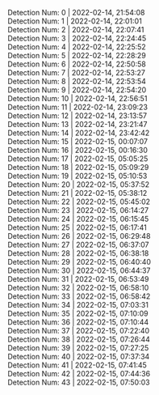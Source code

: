 
Detection Num: 0 | 2022-02-14, 21:54:08<br />Detection Num: 1 | 2022-02-14, 22:01:01<br />Detection Num: 2 | 2022-02-14, 22:07:41<br />Detection Num: 3 | 2022-02-14, 22:24:45<br />Detection Num: 4 | 2022-02-14, 22:25:52<br />Detection Num: 5 | 2022-02-14, 22:28:29<br />Detection Num: 6 | 2022-02-14, 22:50:58<br />Detection Num: 7 | 2022-02-14, 22:53:27<br />Detection Num: 8 | 2022-02-14, 22:53:54<br />Detection Num: 9 | 2022-02-14, 22:54:20<br />Detection Num: 10 | 2022-02-14, 22:56:51<br />Detection Num: 11 | 2022-02-14, 23:09:23<br />Detection Num: 12 | 2022-02-14, 23:13:57<br />Detection Num: 13 | 2022-02-14, 23:21:47<br />Detection Num: 14 | 2022-02-14, 23:42:42<br />Detection Num: 15 | 2022-02-15, 00:07:07<br />Detection Num: 16 | 2022-02-15, 00:16:30<br />Detection Num: 17 | 2022-02-15, 05:05:25<br />Detection Num: 18 | 2022-02-15, 05:09:29<br />Detection Num: 19 | 2022-02-15, 05:10:53<br />Detection Num: 20 | 2022-02-15, 05:37:52<br />Detection Num: 21 | 2022-02-15, 05:38:12<br />Detection Num: 22 | 2022-02-15, 05:45:02<br />Detection Num: 23 | 2022-02-15, 06:14:27<br />Detection Num: 24 | 2022-02-15, 06:15:45<br />Detection Num: 25 | 2022-02-15, 06:17:41<br />Detection Num: 26 | 2022-02-15, 06:29:48<br />Detection Num: 27 | 2022-02-15, 06:37:07<br />Detection Num: 28 | 2022-02-15, 06:38:18<br />Detection Num: 29 | 2022-02-15, 06:40:40<br />Detection Num: 30 | 2022-02-15, 06:44:37<br />Detection Num: 31 | 2022-02-15, 06:53:49<br />Detection Num: 32 | 2022-02-15, 06:58:10<br />Detection Num: 33 | 2022-02-15, 06:58:42<br />Detection Num: 34 | 2022-02-15, 07:03:31<br />Detection Num: 35 | 2022-02-15, 07:10:09<br />Detection Num: 36 | 2022-02-15, 07:10:44<br />Detection Num: 37 | 2022-02-15, 07:22:40<br />Detection Num: 38 | 2022-02-15, 07:26:44<br />Detection Num: 39 | 2022-02-15, 07:27:25<br />Detection Num: 40 | 2022-02-15, 07:37:34<br />Detection Num: 41 | 2022-02-15, 07:41:45<br />Detection Num: 42 | 2022-02-15, 07:44:36<br />Detection Num: 43 | 2022-02-15, 07:50:03<br />